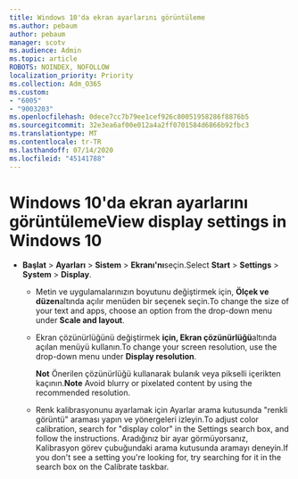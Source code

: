 ```yaml
---
title: Windows 10'da ekran ayarlarını görüntüleme
ms.author: pebaum
author: pebaum
manager: scotv
ms.audience: Admin
ms.topic: article
ROBOTS: NOINDEX, NOFOLLOW
localization_priority: Priority
ms.collection: Adm_O365
ms.custom:
- "6005"
- "9003203"
ms.openlocfilehash: 0dece7cc7b79ee1cef926c80051958286f8876b5
ms.sourcegitcommit: 32e3ea6af00e012a4a2ff0701584d6866b92fbc3
ms.translationtype: MT
ms.contentlocale: tr-TR
ms.lasthandoff: 07/14/2020
ms.locfileid: "45141788"
---
```

# <a name="view-display-settings-in-windows-10"></a><span data-ttu-id="6f3fb-102">Windows 10'da ekran ayarlarını görüntüleme</span><span class="sxs-lookup"><span data-stu-id="6f3fb-102">View display settings in Windows 10</span></span>

- <span data-ttu-id="6f3fb-103">**Başlat**   >  **Ayarları**   >  **Sistem**  >  **Ekranı'nı**seçin.</span><span class="sxs-lookup"><span data-stu-id="6f3fb-103">Select **Start**  > **Settings**  > **System** > **Display**.</span></span>
    -  <span data-ttu-id="6f3fb-104">Metin ve uygulamalarınızın boyutunu değiştirmek için, **Ölçek ve düzen**altında açılır menüden bir seçenek seçin.</span><span class="sxs-lookup"><span data-stu-id="6f3fb-104">To change the size of your text and apps, choose an option from the drop-down menu under  **Scale and layout**.</span></span>
    - <span data-ttu-id="6f3fb-105">Ekran çözünürlüğünü değiştirmek **için, Ekran çözünürlüğü**altında açılan menüyü kullanın.</span><span class="sxs-lookup"><span data-stu-id="6f3fb-105">To change your screen resolution, use the drop-down menu under **Display resolution**.</span></span>
     
      <span data-ttu-id="6f3fb-106">**Not** Önerilen çözünürlüğü kullanarak bulanık veya pikselli içerikten kaçının.</span><span class="sxs-lookup"><span data-stu-id="6f3fb-106">**Note** Avoid blurry or pixelated content by using the recommended resolution.</span></span>
    - <span data-ttu-id="6f3fb-107">Renk kalibrasyonunu ayarlamak için Ayarlar arama kutusunda "renkli görüntü" araması yapın ve yönergeleri izleyin.</span><span class="sxs-lookup"><span data-stu-id="6f3fb-107">To adjust color calibration, search for "display color" in the Settings search box, and follow the instructions.</span></span> <span data-ttu-id="6f3fb-108">Aradığınız bir ayar görmüyorsanız, Kalibrasyon görev çubuğundaki arama kutusunda aramayı deneyin.</span><span class="sxs-lookup"><span data-stu-id="6f3fb-108">If you don't see a setting you're looking for, try searching for it in the search box on the Calibrate taskbar.</span></span>